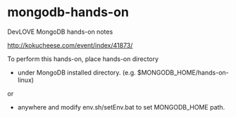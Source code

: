 mongodb-hands-on
================

DevLOVE MongoDB hands-on notes

http://kokucheese.com/event/index/41873/

To perform this hands-on, place hands-on directory

* under MongoDB installed directory. (e.g. $MONGODB_HOME/hands-on-linux)

or

* anywhere and modify env.sh/setEnv.bat to set MONGODB_HOME path.

